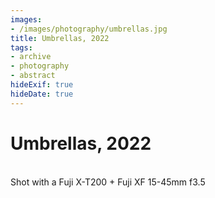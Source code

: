 ```yaml
---
images:
- /images/photography/umbrellas.jpg 
title: Umbrellas, 2022
tags: 
- archive
- photography
- abstract
hideExif: true
hideDate: true
---
```


# Umbrellas, 2022
 <br>
Shot with a Fuji X-T200 + Fuji XF 15-45mm f3.5